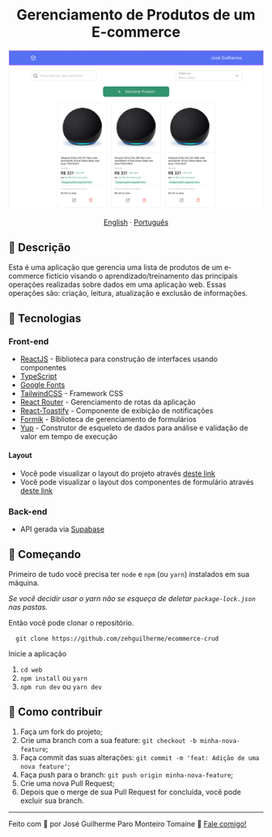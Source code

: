 <h1 align="center">
  Gerenciamento de Produtos de um E-commerce
</h1>

![Screenshot from Home page](./.github/img/home.png)

<div align="center">
  <a href="README-en.md">English</a>
  ·
  <a href="README.md">Português</a>
</div>

## 💬 Descrição

Esta é uma aplicação que gerencia uma lista de produtos de um e-commerce fictício visando o aprendizado/treinamento das principais operações realizadas sobre dados em uma aplicação web. Essas operações são: criação, leitura, atualização e exclusão de informações.

## 🚀 Tecnologias

### Front-end

- [ReactJS](https://react.dev/) - Biblioteca para construção de interfaces usando componentes
- [TypeScript](https://www.typescriptlang.org/)
- [Google Fonts](https://fonts.google.com/)
- [TailwindCSS](https://tailwindcss.com/) - Framework CSS
- [React Router](https://reactrouter.com/en/main) - Gerenciamento de rotas da aplicação
- [React-Toastify](https://www.npmjs.com/package/react-toastify) - Componente de exibição de notificações
- [Formik](https://formik.org/) - Biblioteca de gerenciamento de formulários
- [Yup](https://github.com/jquense/yup) - Construtor de esqueleto de dados para análise e validação de valor em tempo de execução

#### Layout

- Você pode visualizar o layout do projeto através [deste link](https://www.figma.com/file/IohYm7tDAtTJFNl5ejls6R/Gerenciamento-de-E-commerce?type=design&node-id=0%3A1&mode=design&t=wHUPqJtMRDYErRoG-1)
- Você pode visualizar o layout dos componentes de formulário através [deste link](https://www.figma.com/community/file/1148375559326132425)

### Back-end

- API gerada via [Supabase](https://supabase.com/)

## 🚀 Começando

Primeiro de tudo você precisa ter `node` e `npm` (ou `yarn`) instalados em sua máquina.

*Se você decidir usar o yarn não se esqueça de deletar `package-lock.json` nas pastas.*

Então você pode clonar o repositório.

```code
  git clone https://github.com/zehguilherme/ecommerce-crud
```

Inicie a aplicação

1. `cd web`
2. `npm install` ou `yarn`
3. `npm run dev` ou `yarn dev`

## 🤔 Como contribuir

1. Faça um fork do projeto;
2. Crie uma branch com a sua feature: `git checkout -b minha-nova-feature`;
3. Faça commit das suas alterações: `git commit -m 'feat: Adição de uma nova feature'`;
4. Faça push para o branch: `git push origin minha-nova-feature`;
5. Crie uma nova Pull Request;
6. Depois que o merge de sua Pull Request for concluída, você pode excluir sua branch.

---

Feito com 💟 por José Guilherme Paro Monteiro Tomaine 👋 [Fale comigo!](https://www.linkedin.com/in/josé-guilherme-paro-monteiro-tomaine/)
